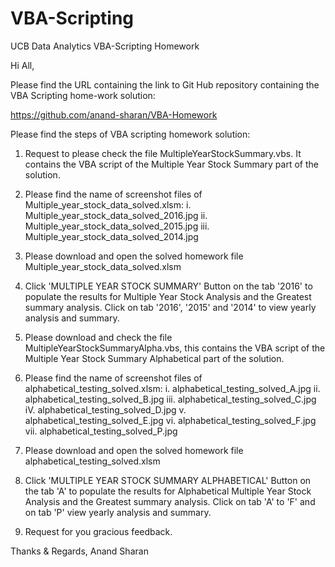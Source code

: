 # VBA-Scripting
UCB Data Analytics VBA-Scripting Homework

Hi All,

Please find the URL containing the link to Git Hub repository containing the VBA Scripting home-work solution:

https://github.com/anand-sharan/VBA-Homework

Please find the steps of VBA scripting homework solution:

1. Request to please check the file MultipleYearStockSummary.vbs. It contains the VBA script of the Multiple Year Stock Summary part of the solution.

2. Please find the name of screenshot files of Multiple_year_stock_data_solved.xlsm:
    i.   Multiple_year_stock_data_solved_2016.jpg
    ii.  Multiple_year_stock_data_solved_2015.jpg
    iii. Multiple_year_stock_data_solved_2014.jpg

3. Please download and open the solved homework file Multiple_year_stock_data_solved.xlsm

4. Click 'MULTIPLE YEAR STOCK SUMMARY' Button on the tab '2016' to populate the results for Multiple Year Stock Analysis and the Greatest summary analysis. Click on tab '2016', '2015' and '2014' to view yearly analysis and summary.

5. Please download and check the file MultipleYearStockSummaryAlpha.vbs, this contains the VBA script of the Multiple Year Stock Summary Alphabetical part of the solution.

6. Please find the name of screenshot files of alphabetical_testing_solved.xlsm:
    i.   alphabetical_testing_solved_A.jpg
    ii.  alphabetical_testing_solved_B.jpg
    iii. alphabetical_testing_solved_C.jpg
    iV.  alphabetical_testing_solved_D.jpg
    v.   alphabetical_testing_solved_E.jpg
    vi.  alphabetical_testing_solved_F.jpg
    vii. alphabetical_testing_solved_P.jpg

7. Please download and open the solved homework file alphabetical_testing_solved.xlsm

8. Click 'MULTIPLE YEAR STOCK SUMMARY ALPHABETICAL' Button on the tab 'A' to populate the results for Alphabetical Multiple Year Stock Analysis and the Greatest summary analysis. Click on tab 'A' to 'F' and on tab 'P' view yearly analysis and summary.

9. Request for you gracious feedback.

Thanks & Regards,
Anand Sharan